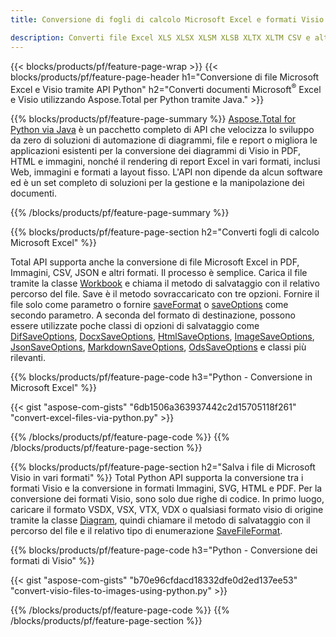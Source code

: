 ```yaml
---
title: Conversione di fogli di calcolo Microsoft Excel e formati Visio tramite Python 

description: Converti file Excel XLS XLSX XLSM XLSB XLTX XLTM CSV e altri formati Visio VSDX VSX VTX VDX VSSX VSTX VSDM VSSM VSTM ecc. solo poche righe di codice Python.
---
```


{{< blocks/products/pf/feature-page-wrap >}}
{{< blocks/products/pf/feature-page-header h1="Conversione di file Microsoft Excel e Visio tramite API Python" h2="Converti documenti Microsoft<sup>&reg;</sup> Excel e Visio utilizzando Aspose.Total per Python tramite Java." >}}

{{% blocks/products/pf/feature-page-summary %}}
[Aspose.Total for Python via Java](https://products.aspose.com/total/python-java/) è un pacchetto completo di API che velocizza lo sviluppo da zero di soluzioni di automazione di diagrammi, file e report o migliora le applicazioni esistenti per la conversione dei diagrammi di Visio in PDF, HTML e immagini, nonché il rendering di report Excel in vari formati, inclusi Web, immagini e formati a layout fisso. L'API non dipende da alcun software ed è un set completo di soluzioni per la gestione e la manipolazione dei documenti.

{{% /blocks/products/pf/feature-page-summary  %}}

{{% blocks/products/pf/feature-page-section  h2="Converti fogli di calcolo Microsoft Excel" %}}

Total API supporta anche la conversione di file Microsoft Excel in PDF, Immagini, CSV, JSON e altri formati. Il processo è semplice. Carica il file tramite la classe [Workbook](https://reference.aspose.com/cells/python-java/asposecells.api/Workbook) e chiama il metodo di salvataggio con il relativo percorso del file. Save è il metodo sovraccaricato con tre opzioni. Fornire il file solo come parametro o fornire [saveFormat](https://reference.aspose.com/cells/python-java/asposecells.api/SaveFormat) o [saveOptions](https://reference.aspose.com/cells/python-java/asposecells.api/SaveOptions) come secondo parametro. A seconda del formato di destinazione, possono essere utilizzate poche classi di opzioni di salvataggio come [DifSaveOptions](https://reference.aspose.com/cells/python-java/asposecells.api/DifSaveOptions), [DocxSaveOptions](https://reference.aspose.com/cells/python-java/asposecells.api/DocxSaveOptions), [HtmlSaveOptions](https://reference.aspose.com/cells/python-java/asposecells.api/HtmlSaveOptions), [ImageSaveOptions](https://reference.aspose.com/cells/python-java/asposecells.api/ImageSaveOptions), [JsonSaveOptions](https://reference.aspose.com/cells/python-java/asposecells.api/JsonSaveOptions), [MarkdownSaveOptions](https://reference.aspose.com/cells/python-java/asposecells.api/MarkdownSaveOptions), [OdsSaveOptions](https://reference.aspose.com/cells/python-java/asposecells.api/OdsSaveOptions) e classi più rilevanti.

{{% blocks/products/pf/feature-page-code h3="Python - Conversione in Microsoft Excel" %}}

{{< gist "aspose-com-gists" "6db1506a363937442c2d15705118f261" "convert-excel-files-via-python.py" >}}

{{% /blocks/products/pf/feature-page-code  %}}
{{% /blocks/products/pf/feature-page-section %}}

{{% blocks/products/pf/feature-page-section  h2="Salva i file di Microsoft Visio in vari formati" %}}
Total Python API supporta la conversione tra i formati Visio e la conversione in formati Immagini, SVG, HTML e PDF. Per la conversione dei formati Visio, sono solo due righe di codice. In primo luogo, caricare il formato VSDX, VSX, VTX, VDX o qualsiasi formato visio di origine tramite la classe [Diagram](https://reference.aspose.com/diagram/python-java/asposediagram.api/Diagram), quindi chiamare il metodo di salvataggio con il percorso del file e il relativo tipo di enumerazione [SaveFileFormat](https://reference.aspose.com/diagram/python-java/asposediagram.api/SaveFileFormat).  

{{% blocks/products/pf/feature-page-code h3="Python - Conversione dei formati di Visio" %}}

{{< gist "aspose-com-gists" "b70e96cfdacd18332dfe0d2ed137ee53" "convert-visio-files-to-images-using-python.py" >}}

{{% /blocks/products/pf/feature-page-code  %}}
{{% /blocks/products/pf/feature-page-section %}}